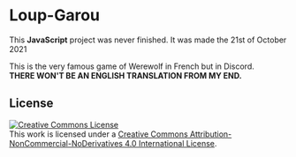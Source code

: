 # Loup-Garou
This **JavaScript** project was never finished. It was made the 21st of October 2021

This is the very famous game of Werewolf in French but in Discord.  
**THERE WON'T BE AN ENGLISH TRANSLATION FROM MY END.**

## License
<a rel="license" href="http://creativecommons.org/licenses/by-nc-nd/4.0/"><img alt="Creative Commons License" style="border-width:0" src="https://i.creativecommons.org/l/by-nc-nd/4.0/88x31.png" /></a><br />This work is licensed under a <a rel="license" href="http://creativecommons.org/licenses/by-nc-nd/4.0/">Creative Commons Attribution-NonCommercial-NoDerivatives 4.0 International License</a>.
